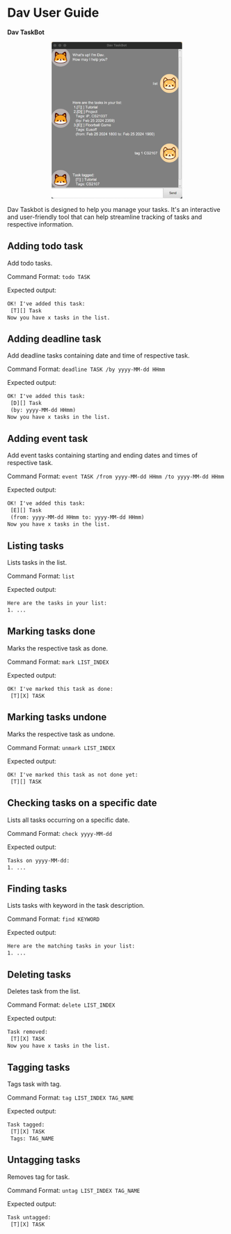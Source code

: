 # Dav User Guide

**Dav TaskBot**

<div style="text-align: center;">
    <img alt="Dav TaskBot Interface" src="Ui.png" width="300" />
</div>

Dav Taskbot is designed to help you manage your tasks. 
It's an interactive and user-friendly tool that can help 
streamline tracking of tasks and respective information.

## Adding todo task

Add todo tasks.

Command Format: `todo TASK`

Expected output:

```
OK! I've added this task:
 [T][] Task
Now you have x tasks in the list.
```
## Adding deadline task

Add deadline tasks containing date and time of respective task.

Command Format: `deadline TASK /by yyyy-MM-dd HHmm`

Expected output:

```
OK! I've added this task:
 [D][] Task
 (by: yyyy-MM-dd HHmm)
Now you have x tasks in the list.
```
## Adding event task

Add event tasks containing starting and ending dates and times of respective task.

Command Format: `event TASK /from yyyy-MM-dd HHmm /to yyyy-MM-dd HHmm`

Expected output:

```
OK! I've added this task:
 [E][] Task
 (from: yyyy-MM-dd HHmm to: yyyy-MM-dd HHmm)
Now you have x tasks in the list.
```
## Listing tasks
Lists tasks in the list. 

Command Format: `list`

Expected output:

```
Here are the tasks in your list:
1. ...
```
## Marking tasks done
Marks the respective task as done.

Command Format: `mark LIST_INDEX`

Expected output:

```
OK! I've marked this task as done:
 [T][X] TASK
```
## Marking tasks undone
Marks the respective task as undone.

Command Format: `unmark LIST_INDEX`

Expected output:

```
OK! I've marked this task as not done yet:
 [T][] TASK
```
## Checking tasks on a specific date
Lists all tasks occurring on a specific date.

Command Format: `check yyyy-MM-dd`

Expected output:

```
Tasks on yyyy-MM-dd:
1. ...
```
## Finding tasks 
Lists tasks with keyword in the task description.

Command Format: `find KEYWORD`

Expected output:

```
Here are the matching tasks in your list:
1. ...
```

## Deleting tasks
Deletes task from the list.

Command Format: `delete LIST_INDEX`

Expected output:

```
Task removed:
 [T][X] TASK
Now you have x tasks in the list.
```
## Tagging tasks 
Tags task with tag.

Command Format: `tag LIST_INDEX TAG_NAME`

Expected output:

```
Task tagged:
 [T][X] TASK
 Tags: TAG_NAME
```
## Untagging tasks
Removes tag for task.

Command Format: `untag LIST_INDEX TAG_NAME`

Expected output:

```
Task untagged:
 [T][X] TASK
```